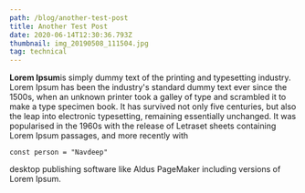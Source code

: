 ```yaml
---
path: /blog/another-test-post
title: Another Test Post
date: 2020-06-14T12:30:36.793Z
thumbnail: img_20190508_111504.jpg
tag: technical
---
```

**Lorem Ipsum**is simply dummy text of the printing and typesetting industry. Lorem Ipsum has been the industry's standard dummy text ever since the 1500s, when an unknown printer took a galley of type and scrambled it to make a type specimen book. It has survived not only five centuries, but also the leap into electronic typesetting, remaining essentially unchanged. It was popularised in the 1960s with the release of Letraset sheets containing Lorem Ipsum passages, and more recently with

```
const person = "Navdeep"
```

desktop publishing software like Aldus PageMaker including versions of Lorem Ipsum.